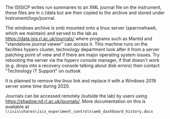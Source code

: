 The ISISICP writes run summaries to an XML journal file on the instrument, these files are in c:/data but are then copied to the archive and stored under Instrument/logs/journal. 

The windows archive is smb mounted onto a linux server (sparrowhawk, which we maintain) and served to the lab as https://data.isis.rl.ac.uk/journals/ where programs such as Mantid and "standalone journal viewer" can access it. This machine runs on the facilities hyperv cluster, technology department look after it from a server patching point of view and if there are major operating system issues. Try rebooting the server via the hyperv console manager, if that doesn't work (e.g. drops into a recovery console talking about disk errors) then contact "Technology IT Support" on outlook  

It is planned to remove the linux link and replace it with a Windows 2019 server some time during 2020.

Journals can be accessed remotely (outside the lab) by users using https://shadow.nd.rl.ac.uk/journals/. More documentation on this is available at `\\isis\shares\isis_experiment_controls\web_dashboard_history.docx`